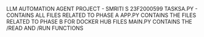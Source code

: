 LLM AUTOMATION AGENT PROJECT - SMRITI S 23F2000599
TASKSA.PY - CONTAINS ALL FILES RELATED TO PHASE A
APP.PY CONTAINS THE FILES RELATED TO PHASE B FOR DOCKER HUB FILES
MAIN.PY CONTAINS THE /READ AND /RUN FUNCTIONS
